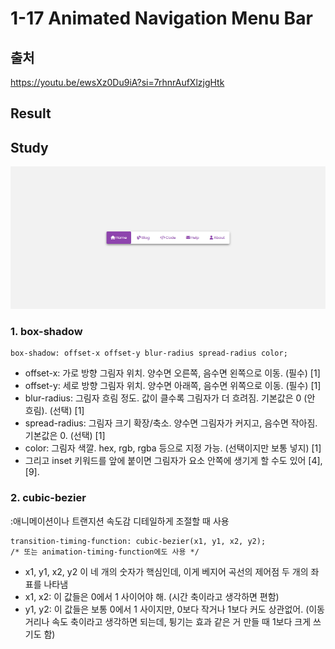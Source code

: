 # 1-17 Animated Navigation Menu Bar

## 출처

https://youtu.be/ewsXz0Du9iA?si=7rhnrAufXlzjgHtk

## Result

## Study

<img src="img/goal.png">

### 1. box-shadow

```
box-shadow: offset-x offset-y blur-radius spread-radius color;
```

- offset-x: 가로 방향 그림자 위치. 양수면 오른쪽, 음수면 왼쪽으로 이동. (필수) [1]
- offset-y: 세로 방향 그림자 위치. 양수면 아래쪽, 음수면 위쪽으로 이동. (필수) [1]
- blur-radius: 그림자 흐림 정도. 값이 클수록 그림자가 더 흐려짐. 기본값은 0 (안 흐림). (선택) [1]
- spread-radius: 그림자 크기 확장/축소. 양수면 그림자가 커지고, 음수면 작아짐. 기본값은 0. (선택) [1]
- color: 그림자 색깔. hex, rgb, rgba 등으로 지정 가능. (선택이지만 보통 넣지) [1]
- 그리고 inset 키워드를 앞에 붙이면 그림자가 요소 안쪽에 생기게 할 수도 있어 [4], [9].

### 2. cubic-bezier

:애니메이션이나 트랜지션 속도감 디테일하게 조절할 때 사용

```
transition-timing-function: cubic-bezier(x1, y1, x2, y2);
/* 또는 animation-timing-function에도 사용 */
```

- x1, y1, x2, y2 이 네 개의 숫자가 핵심인데, 이게 베지어 곡선의 제어점 두 개의 좌표를 나타냄
- x1, x2: 이 값들은 0에서 1 사이어야 해. (시간 축이라고 생각하면 편함)
- y1, y2: 이 값들은 보통 0에서 1 사이지만, 0보다 작거나 1보다 커도 상관없어. (이동 거리나 속도 축이라고 생각하면 되는데, 튕기는 효과 같은 거 만들 때 1보다 크게 쓰기도 함)
